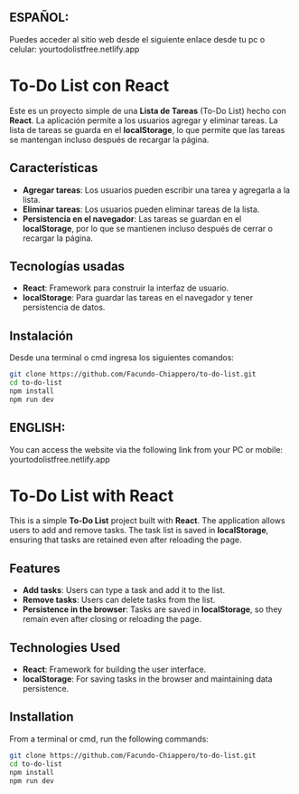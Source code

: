 ## ESPAÑOL:

Puedes acceder al sitio web desde el siguiente enlace desde tu pc o celular: yourtodolistfree.netlify.app

# To-Do List con React

Este es un proyecto simple de una **Lista de Tareas** (To-Do List) hecho con **React**. La aplicación permite a los usuarios agregar y eliminar tareas. La lista de tareas se guarda en el **localStorage**, lo que permite que las tareas se mantengan incluso después de recargar la página.

## Características

- **Agregar tareas**: Los usuarios pueden escribir una tarea y agregarla a la lista.
- **Eliminar tareas**: Los usuarios pueden eliminar tareas de la lista.
- **Persistencia en el navegador**: Las tareas se guardan en el **localStorage**, por lo que se mantienen incluso después de cerrar o recargar la página.

## Tecnologías usadas

- **React**: Framework para construir la interfaz de usuario.
- **localStorage**: Para guardar las tareas en el navegador y tener persistencia de datos.

## Instalación

Desde una terminal o cmd ingresa los siguientes comandos:

```bash
git clone https://github.com/Facundo-Chiappero/to-do-list.git
cd to-do-list
npm install
npm run dev
```

## ENGLISH:

You can access the website via the following link from your PC or mobile: yourtodolistfree.netlify.app

# To-Do List with React

This is a simple **To-Do List** project built with **React**. The application allows users to add and remove tasks. The task list is saved in **localStorage**, ensuring that tasks are retained even after reloading the page.

## Features

- **Add tasks**: Users can type a task and add it to the list.
- **Remove tasks**: Users can delete tasks from the list.
- **Persistence in the browser**: Tasks are saved in **localStorage**, so they remain even after closing or reloading the page.

## Technologies Used

- **React**: Framework for building the user interface.
- **localStorage**: For saving tasks in the browser and maintaining data persistence.

## Installation

From a terminal or cmd, run the following commands:

```bash
git clone https://github.com/Facundo-Chiappero/to-do-list.git
cd to-do-list
npm install
npm run dev
```
